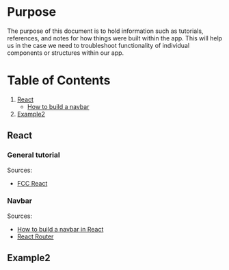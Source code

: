 # Purpose
The purpose of this document is to hold information such as tutorials, references, and notes for how things were built within the app. This will help us in the case we need to troubleshoot functionality of individual components or structures within our app.

# Table of Contents
1. [React](#React)
    - [How to build a navbar](#navbar)
2. [Example2](#example2)


## React
### General tutorial
Sources:
- [FCC React](https://www.freecodecamp.org/learn/front-end-development-libraries/react/)
### Navbar
Sources: 
- [How to build a navbar in React](https://www.geeksforgeeks.org/create-a-responsive-navbar-using-reactjs/#)
- [React Router](https://www.freecodecamp.org/news/learn-react-router-6-full-course/)

## Example2
